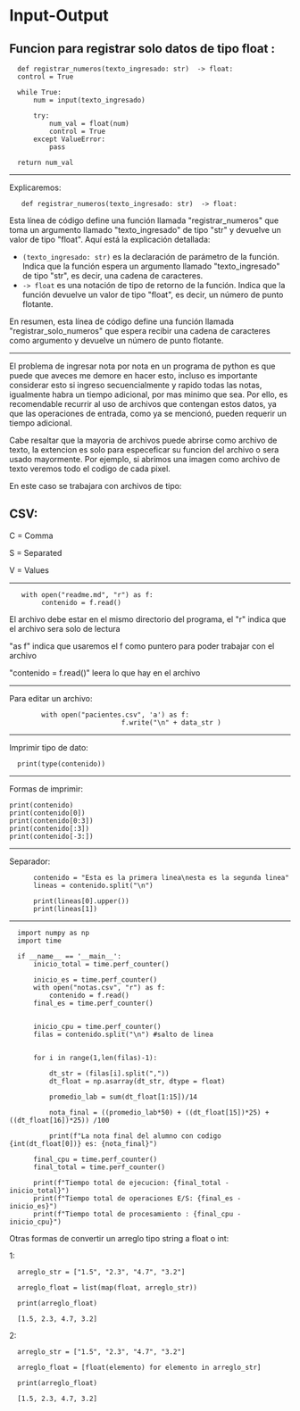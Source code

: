 # Input-Output


## Funcion para registrar solo datos de tipo float : 

      def registrar_numeros(texto_ingresado: str)  -> float:
      control = True

      while True:
          num = input(texto_ingresado)

          try:
              num_val = float(num)
              control = True
          except ValueError:
              pass

      return num_val
      
      
  ---------------
 Explicaremos: 
 
       def registrar_numeros(texto_ingresado: str)  -> float:
 
 Esta línea de código define una función llamada "registrar_numeros" que toma un argumento llamado "texto_ingresado" de tipo "str" y devuelve un valor de tipo "float". Aquí está la explicación detallada:

- `(texto_ingresado: str)` es la declaración de parámetro de la función. Indica que la función espera un argumento llamado "texto_ingresado" de tipo "str", es decir, una cadena de caracteres.
- `-> float` es una notación de tipo de retorno de la función. Indica que la función devuelve un valor de tipo "float", es decir, un número de punto flotante.

En resumen, esta línea de código define una función llamada "registrar_solo_numeros" que espera recibir una cadena de caracteres como argumento y devuelve un número de punto flotante.

-----------------
El problema de ingresar nota por nota en un programa de python es que puede que aveces me demore en hacer esto, incluso es importante considerar esto si ingreso secuencialmente y rapido todas las notas, igualmente habra un tiempo adicional, por mas minimo que sea. Por ello, es recomendable recurrir al uso de archivos que contengan estos datos, ya que las operaciones de entrada, como ya se mencionó, pueden requerir un tiempo adicional.

Cabe resaltar que la mayoria de archivos puede abrirse como archivo de texto, la extencion es solo para especeficar su funcion del archivo o sera usado mayormente. Por ejemplo, si abrimos una imagen como archivo de texto veremos todo el codigo de cada pixel.

En este caso se trabajara con archivos de tipo:

## CSV:
C = Comma

S = Separated

V = Values

--------------

       with open("readme.md", "r") as f:
            contenido = f.read()
      

El archivo debe estar en el mismo directorio del programa, el "r" indica que el archivo sera solo de lectura

"as f" indica que usaremos el f como puntero para poder trabajar con el archivo

"contenido = f.read()"   leera lo que hay en el archivo 


-------
Para editar un archivo:

            with open("pacientes.csv", 'a') as f:
                                f.write("\n" + data_str )

----

Imprimir tipo de dato:

      print(type(contenido))
      
 --------
 Formas de imprimir:
 
    print(contenido)
    print(contenido[0])
    print(contenido[0:3])
    print(contenido[:3])
    print(contenido[-3:])
    
    
 ----------
 Separador: 
 
 
          contenido = "Esta es la primera linea\nesta es la segunda linea"
          lineas = contenido.split("\n")
          
          print(lineas[0].upper())
          print(lineas[1])
    
    
    
    
    
    
 -----------------------
 
 
      import numpy as np
      import time

      if __name__ == '__main__':
          inicio_total = time.perf_counter()

          inicio_es = time.perf_counter()
          with open("notas.csv", "r") as f:
              contenido = f.read()
          final_es = time.perf_counter()


          inicio_cpu = time.perf_counter()
          filas = contenido.split("\n") #salto de linea


          for i in range(1,len(filas)-1):

              dt_str = (filas[i].split(","))
              dt_float = np.asarray(dt_str, dtype = float)

              promedio_lab = sum(dt_float[1:15])/14

              nota_final = ((promedio_lab*50) + ((dt_float[15])*25) + ((dt_float[16])*25)) /100

              print(f"La nota final del alumno con codigo {int(dt_float[0])} es: {nota_final}")

          final_cpu = time.perf_counter()
          final_total = time.perf_counter()

          print(f"Tiempo total de ejecucion: {final_total - inicio_total}")
          print(f"Tiempo total de operaciones E/S: {final_es - inicio_es}")
          print(f"Tiempo total de procesamiento : {final_cpu - inicio_cpu}")
          
          
 Otras formas de convertir un arreglo tipo string a float o int: 
 
 1:
 
      arreglo_str = ["1.5", "2.3", "4.7", "3.2"]

      arreglo_float = list(map(float, arreglo_str))

      print(arreglo_float)
      
      [1.5, 2.3, 4.7, 3.2]
      
      
  2:
  
      arreglo_str = ["1.5", "2.3", "4.7", "3.2"]

      arreglo_float = [float(elemento) for elemento in arreglo_str]

      print(arreglo_float)
      
      [1.5, 2.3, 4.7, 3.2]



 
 
 


